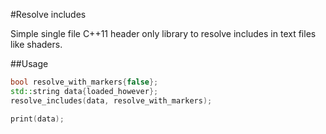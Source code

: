 #Resolve includes

Simple single file C++11 header only library to resolve includes in text files like shaders.

##Usage 

```c++
bool resolve_with_markers{false};
std::string data{loaded_however};
resolve_includes(data, resolve_with_markers);

print(data);
```
